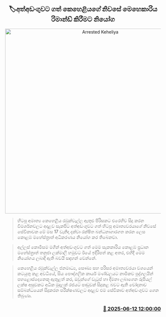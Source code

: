 <p align='center'><b><h2 align='center' title='Arrested Keheliya's housemaid ordered to be remanded'>🏷අත්අඩංගුවට ගත් කෙහෙළියගේ නිවසේ මෙහෙකාරිය රිමාන්ඩ් කිරීමට නියෝග</h2></b></p>
<p align='center'><img src='https://helakuru.sgp1.cdn.digitaloceanspaces.com/esana/images/lib/court-2[1].jpg' width='600' alt='Arrested Keheliya's housemaid ordered to be remanded'></p>

> හිටපු අමාත්‍ය කෙහෙළිය රඹුක්වැල්ල ඇතුළු පිරිසකට එරෙහිව සිදු කරන විමර්ශනවලට අදාළව සැකපිට අත්අඩංගුවට ගත් හිටපු අමාත්‍යවරයාගේ නිවසේ සේවිකාවක මේ මස 17 වැනිදා දක්වා රක්ෂිත බන්ධනාගාරගත කරන ලෙස කොළඹ මහේස්ත්‍රාත් අධිකරණය නියෝග කර තිබෙනවා.

> අල්ලස් කොමිසම මගින් අත්අඩංගුවට ගත් මෙම සැකකාරිය කොළඹ ප්‍රධාන මහේස්ත්‍රාත් තනුජා ලක්මාලි හමුවට ඊයේ ඉදිරිපත් කළ අතර, එහිදී මෙම නියෝගය ලබාදී ඇති බවයි සඳහන් වෙන්නේ.

> කෙහෙළිය රඹුක්වැල්ල ජනමාධ්‍ය, සෞඛ්‍ය සහ පරිසර අමාත්‍යවරයා වශයෙන් කටයුතු කළ අවධියේ, සිය පෞද්ගලික කාර්ය මණ්ඩලයට නාමිකව පුද්ගලයින් පහළොස්දෙනෙකු ඇතුළත් කර, ඔවුන්ගේ වැටුප් හා දීමනා ලබාගෙන රුපියල් ලක්ෂ අසුවකට අධික මුදලක් රජයට පාඩුවක් සිදුකළ බවට ඇති චෝදනාව සම්බන්ධයෙන් සිදුකරන පරීක්ෂණවලට අදාළව එම සේවිකාව අත්අඩංගුවට ගෙන තිබුණා.



<h3 align='right'><a href='https://www.helakuru.lk/esana/p/110923/'>📅 2025-06-12 12:00:00</a></h3>
